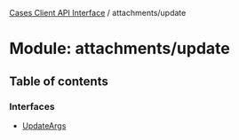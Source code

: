 [Cases Client API Interface](../server_client_api.md) / attachments/update

# Module: attachments/update

## Table of contents

### Interfaces

- [UpdateArgs](../interfaces/attachments_update.updateargs.md)
